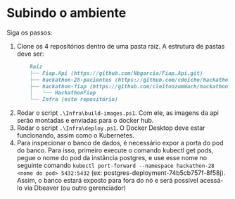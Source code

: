 # Subindo o ambiente
Siga os passos:
1. Clone os 4 repositórios dentro de uma pasta raiz. A estrutura de pastas deve ser:
    ```md
        Raiz
        ├── Fiap.Api (https://github.com/Nbgarcia/Fiap.Api.git)
        ├── hackathon-28-pacientes (https://github.com/cdoiche/hackathon28-pacientes.git)
        ├── hackathon-fiap (https://github.com/cleitonzummach/hackathon-fiap.git)
        │   └── HackathonFiap
        └── Infra (este repositório)
    ```
2. Rodar o script ```.\Infra\build-images.ps1```. Com ele, as imagens da api serão montadas e enviadas para o docker hub.
3. Rodar o script ```.\Infra\deploy.ps1```. O Docker Desktop deve estar funcionando, assim como o Kubernetes.
4. Para inspecionar o banco de dados, é necessário expor a porta do pod do banco. Para isso, primeiro execute o comando kubectl get pods, pegue o nome do pod da instância postgres, e use esse nome no seguinte comando ```kubectl port-forward --namespace hackathon-28 <nome do pod> 5432:5432``` (ex: postgres-deployment-74b5cb757f-8f58j). Assim, o banco estará exposto para fora do nó e será possível acessá-lo via Dbeaver (ou outro gerenciador)